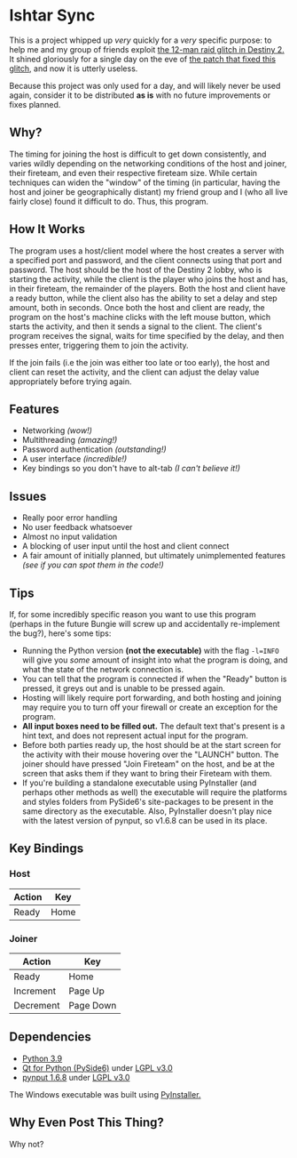 # Ishtar Sync

This is a project whipped up *very* quickly for a *very* specific purpose: to help me and my group of friends exploit [the 12-man raid glitch in Destiny 2.](https://www.polygon.com/2021/3/1/22307682/destiny-2-raid-12-player-glitch-nightfall-dungeon) It shined gloriously for a single day on the eve of [the patch that fixed this glitch,](https://www.bungie.net/en/Explore/Detail/News/50186) and now it is utterly useless.

Because this project was only used for a day, and will likely never be used again, consider it to be distributed **as is** with no future improvements or fixes planned.

## Why?

The timing for joining the host is difficult to get down consistently, and varies wildly depending on the networking conditions of the host and joiner, their fireteam, and even their respective fireteam size. While certain techniques can widen the "window" of the timing (in particular, having the host and joiner be geographically distant) my friend group and I (who all live fairly close) found it difficult to do. Thus, this program.

## How It Works

The program uses a host/client model where the host creates a server with a specified port and password, and the client connects using that port and password. The host should be the host of the Destiny 2 lobby, who is starting the activity, while the client is the player who joins the host and has, in their fireteam, the remainder of the players. Both the host and client have a ready button, while the client also has the ability to set a delay and step amount, both in seconds. Once both the host and client are ready, the program on the host's machine clicks with the left mouse button, which starts the activity, and then it sends a signal to the client. The client's program receives the signal, waits for time specified by the delay, and then presses enter, triggering them to join the activity.

If the join fails (i.e the join was either too late or too early), the host and client can reset the activity, and the client can adjust the delay value appropriately before trying again.

## Features
* Networking *(wow!)*
* Multithreading *(amazing!)*
* Password authentication *(outstanding!)*
* A user interface *(incredible!)*
* Key bindings so you don't have to alt-tab *(I can't believe it!)*

## Issues
* Really poor error handling
* No user feedback whatsoever
* Almost no input validation
* A blocking of user input until the host and client connect
* A fair amount of initially planned, but ultimately unimplemented features *(see if you can spot them in the code!)*

## Tips
If, for some incredibly specific reason you want to use this program (perhaps in the future Bungie will screw up and accidentally re-implement the bug?), here's some tips:
* Running the Python version **(not the executable)** with the flag ```-l=INFO``` will give you *some* amount of insight into what the program is doing, and what the state of the network connection is.
* You can tell that the program is connected if when the "Ready" button is pressed, it greys out and is unable to be pressed again.
* Hosting will likely require port forwarding, and both hosting and joining may require you to turn off your firewall or create an exception for the program.
* **All input boxes need to be filled out.** The default text that's present is a hint text, and does not represent actual input for the program.
* Before both parties ready up, the host should be at the start screen for the activity with their mouse hovering over the "LAUNCH" button. The joiner should have pressed "Join Fireteam" on the host, and be at the screen that asks them if they want to bring their Fireteam with them.
* If you're building a standalone executable using PyInstaller (and perhaps other methods as well) the executable will require the platforms and styles folders from PySide6's site-packages to be present in the same directory as the executable. Also, PyInstaller doesn't play nice with the latest version of pynput, so v1.6.8 can be used in its place.

## Key Bindings

### Host
|Action|Key|
|--|--|
|Ready|Home|

### Joiner
|Action|Key|
|--|--|
|Ready|Home|
|Increment|Page Up|
|Decrement|Page Down|

## Dependencies

* [Python 3.9](https://www.python.org/downloads/release/python-390/)
* [Qt for Python (PySide6)](https://www.qt.io/qt-for-python) under [LGPL v3.0](https://www.gnu.org/licenses/lgpl-3.0.en.html)
* [pynput 1.6.8](https://pynput.readthedocs.io/en/latest/) under [LGPL v3.0](https://www.gnu.org/licenses/lgpl-3.0.en.html)

The Windows executable was built using [PyInstaller.](https://www.pyinstaller.org/)

## Why Even Post This Thing?

Why not?